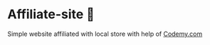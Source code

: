 # Affiliate-site :money_mouth_face:                                                                                                     
Simple website affiliated with local store
 with help of <a href="http://johnelder.com/">Codemy.com</a>
